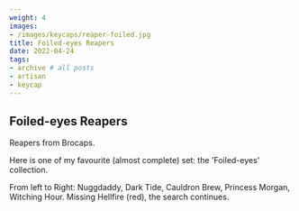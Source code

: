 ```yaml
---
weight: 4
images:
- /images/keycaps/reaper-foiled.jpg
title: Foiled-eyes Reapers
date: 2022-04-24
tags:
- archive # all posts
- artisan
- keycap
---
```


## Foiled-eyes Reapers

Reapers from Brocaps.

Here is one of my favourite (almost complete) set: the 'Foiled-eyes' collection.

From left to Right: Nuggdaddy, Dark Tide, Cauldron Brew, Princess Morgan, Witching Hour. Missing Hellfire (red), the search continues.